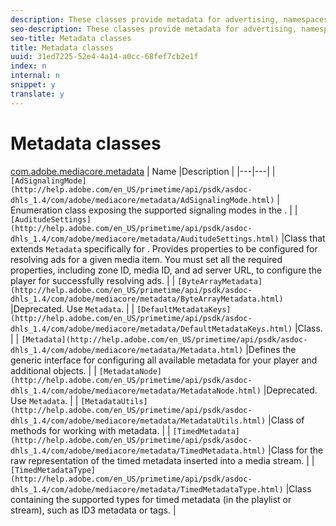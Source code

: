 ```yaml
---
description: These classes provide metadata for advertising, namespaces, and tracking.
seo-description: These classes provide metadata for advertising, namespaces, and tracking.
seo-title: Metadata classes
title: Metadata classes
uuid: 31ed7225-52e4-4a14-a0cc-68fef7cb2e1f
index: n
internal: n
snippet: y
translate: y
---
```


# Metadata classes


[com.adobe.mediacore.metadata](http://help.adobe.com/en_US/primetime/api/psdk/asdoc-dhls_1.4/com/adobe/mediacore/metadata/package-detail.html)
| Name |Description |
|---|---|
| `[AdSignalingMode](http://help.adobe.com/en_US/primetime/api/psdk/asdoc-dhls_1.4/com/adobe/mediacore/metadata/AdSignalingMode.html)`  | Enumeration class exposing the supported signaling modes in the  <!-- PH element: phrases/primetime-sdk-name --> . |
| `[AuditudeSettings](http://help.adobe.com/en_US/primetime/api/psdk/asdoc-dhls_1.4/com/adobe/mediacore/metadata/AuditudeSettings.html)` |Class that extends `Metadata` specifically for . Provides properties to be configured for resolving  ads for a given media item. You must set all the required properties, including zone ID, media ID, and ad server URL, to configure the player for successfully resolving ads.  |
| `[ByteArrayMetadata](http://help.adobe.com/en_US/primetime/api/psdk/asdoc-dhls_1.4/com/adobe/mediacore/metadata/ByteArrayMetadata.html)`  |Deprecated. Use `Metadata`.  |
| `[DefaultMetadataKeys](http://help.adobe.com/en_US/primetime/api/psdk/asdoc-dhls_1.4/com/adobe/mediacore/metadata/DefaultMetadataKeys.html)`  |Class. |
| `[Metadata](http://help.adobe.com/en_US/primetime/api/psdk/asdoc-dhls_1.4/com/adobe/mediacore/metadata/Metadata.html)`  |Defines the generic interface for configuring all available metadata for your player and additional objects. |
| `[MetadataNode](http://help.adobe.com/en_US/primetime/api/psdk/asdoc-dhls_1.4/com/adobe/mediacore/metadata/MetadataNode.html)`  |Deprecated. Use `Metadata`. |
| `[MetadataUtils](http://help.adobe.com/en_US/primetime/api/psdk/asdoc-dhls_1.4/com/adobe/mediacore/metadata/MetadataUtils.html)`  |Class of methods for working with metadata. |
| `[TimedMetadata](http://help.adobe.com/en_US/primetime/api/psdk/asdoc-dhls_1.4/com/adobe/mediacore/metadata/TimedMetadata.html)`  |Class for the raw representation of the timed metadata inserted into a media stream. |
| `[TimedMetadataType](http://help.adobe.com/en_US/primetime/api/psdk/asdoc-dhls_1.4/com/adobe/mediacore/metadata/TimedMetadataType.html)`  |Class containing the supported types for timed metadata (in the playlist or stream), such as ID3 metadata or tags. |

